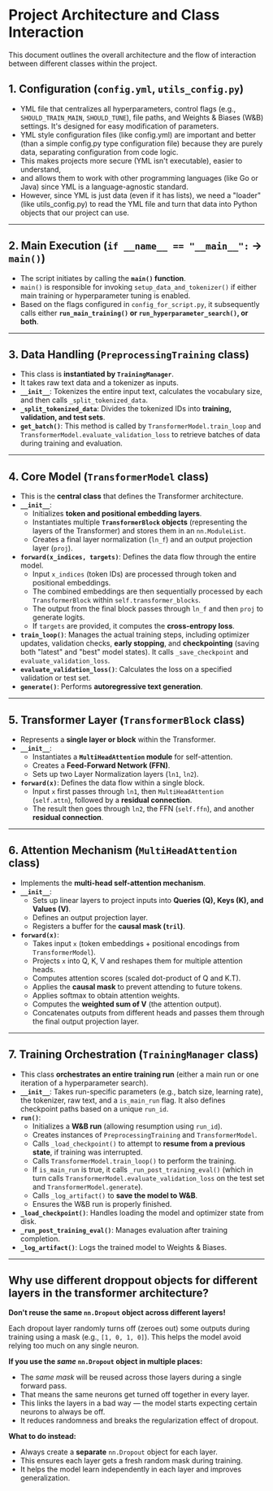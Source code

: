 # Project Architecture and Class Interaction

This document outlines the overall architecture and the flow of interaction between different classes within the project.

## 1. Configuration (`config.yml`, `utils_config.py`)

- YML file that centralizes all hyperparameters, control flags (e.g., `SHOULD_TRAIN_MAIN`, `SHOULD_TUNE`), file paths, and Weights & Biases (W&B) settings. It's designed for easy modification of parameters.
- YML style configuration files (like config.yml) are important and better (than a simple config.py type configuration file) because they are purely data, separating configuration from code logic.
- This makes projects more secure (YML isn't executable), easier to understand,
- and allows them to work with other programming languages (like Go or Java) since YML is a language-agnostic standard.
- However, since YML is just data (even if it has lists), we need a "loader" (like utils_config.py) to read the YML file and turn that data into Python objects that our project can use.

---

## 2. Main Execution (`if __name__ == "__main__":` -> `main()`)

- The script initiates by calling the **`main()` function**.
- `main()` is responsible for invoking `setup_data_and_tokenizer()` if either main training or hyperparameter tuning is enabled.
- Based on the flags configured in `config_for_script.py`, it subsequently calls either **`run_main_training()` or `run_hyperparameter_search()`, or both**.

---

## 3. Data Handling (`PreprocessingTraining` class)

- This class is **instantiated by `TrainingManager`**.
- It takes raw text data and a tokenizer as inputs.
- **`__init__`**: Tokenizes the entire input text, calculates the vocabulary size, and then calls `_split_tokenized_data`.
- **`_split_tokenized_data`**: Divides the tokenized IDs into **training, validation, and test sets**.
- **`get_batch()`**: This method is called by `TransformerModel.train_loop` and `TransformerModel.evaluate_validation_loss` to retrieve batches of data during training and evaluation.

---

## 4. Core Model (`TransformerModel` class)

- This is the **central class** that defines the Transformer architecture.
- **`__init__`**:
  - Initializes **token and positional embedding layers**.
  - Instantiates multiple **`TransformerBlock` objects** (representing the layers of the Transformer) and stores them in an `nn.ModuleList`.
  - Creates a final layer normalization (`ln_f`) and an output projection layer (`proj`).
- **`forward(x_indices, targets)`**: Defines the data flow through the entire model.
  - Input `x_indices` (token IDs) are processed through token and positional embeddings.
  - The combined embeddings are then sequentially processed by each `TransformerBlock` within `self.transformer_blocks`.
  - The output from the final block passes through `ln_f` and then `proj` to generate logits.
  - If `targets` are provided, it computes the **cross-entropy loss**.
- **`train_loop()`**: Manages the actual training steps, including optimizer updates, validation checks, **early stopping**, and **checkpointing** (saving both "latest" and "best" model states). It calls `_save_checkpoint` and `evaluate_validation_loss`.
- **`evaluate_validation_loss()`**: Calculates the loss on a specified validation or test set.
- **`generate()`**: Performs **autoregressive text generation**.

---

## 5. Transformer Layer (`TransformerBlock` class)

- Represents a **single layer or block** within the Transformer.
- **`__init__`**:
  - Instantiates a **`MultiHeadAttention` module** for self-attention.
  - Creates a **Feed-Forward Network (FFN)**.
  - Sets up two Layer Normalization layers (`ln1`, `ln2`).
- **`forward(x)`**: Defines the data flow within a single block.
  - Input `x` first passes through `ln1`, then `MultiHeadAttention` (`self.attn`), followed by a **residual connection**.
  - The result then goes through `ln2`, the FFN (`self.ffn`), and another **residual connection**.

---

## 6. Attention Mechanism (`MultiHeadAttention` class)

- Implements the **multi-head self-attention mechanism**.
- **`__init__`**:
  - Sets up linear layers to project inputs into **Queries (Q), Keys (K), and Values (V)**.
  - Defines an output projection layer.
  - Registers a buffer for the **causal mask (`tril`)**.
- **`forward(x)`**:
  - Takes input `x` (token embeddings + positional encodings from `TransformerModel`).
  - Projects `x` into Q, K, V and reshapes them for multiple attention heads.
  - Computes attention scores (scaled dot-product of Q and K.T).
  - Applies the **causal mask** to prevent attending to future tokens.
  - Applies softmax to obtain attention weights.
  - Computes the **weighted sum of V** (the attention output).
  - Concatenates outputs from different heads and passes them through the final output projection layer.

---

## 7. Training Orchestration (`TrainingManager` class)

- This class **orchestrates an entire training run** (either a main run or one iteration of a hyperparameter search).
- **`__init__`**: Takes run-specific parameters (e.g., batch size, learning rate), the tokenizer, raw text, and a `is_main_run` flag. It also defines checkpoint paths based on a unique `run_id`.
- **`run()`**:
  - Initializes a **W&B run** (allowing resumption using `run_id`).
  - Creates instances of `PreprocessingTraining` and `TransformerModel`.
  - Calls `_load_checkpoint()` to attempt to **resume from a previous state**, if training was interrupted.
  - Calls `TransformerModel.train_loop()` to perform the training.
  - If `is_main_run` is true, it calls `_run_post_training_eval()` (which in turn calls `TransformerModel.evaluate_validation_loss` on the test set and `TransformerModel.generate`).
  - Calls `_log_artifact()` to **save the model to W&B**.
  - Ensures the W&B run is properly finished.
- **`_load_checkpoint()`**: Handles loading the model and optimizer state from disk.
- **`_run_post_training_eval()`**: Manages evaluation after training completion.
- **`_log_artifact()`**: Logs the trained model to Weights & Biases.

---

## Why use different droppout objects for different layers in the transformer architecture?

**Don't reuse the same `nn.Dropout` object across different layers!**

Each dropout layer randomly turns off (zeroes out) some outputs during training using a mask
(e.g., `[1, 0, 1, 0]`). This helps the model avoid relying too much on any single neuron.

**If you use the _same_ `nn.Dropout` object in multiple places:**

- The _same mask_ will be reused across those layers during a single forward pass.
- That means the same neurons get turned off together in every layer.
- This links the layers in a bad way — the model starts expecting certain neurons to always be off.
- It reduces randomness and breaks the regularization effect of dropout.

**What to do instead:**

- Always create a **separate** `nn.Dropout` object for each layer.
- This ensures each layer gets a fresh random mask during training.
- It helps the model learn independently in each layer and improves generalization.
